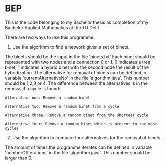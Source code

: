 # BEP

This is the code belonging to my Bachelor thesis as completion of my Bachelor Applied Mathematics at the TU Delft.

There are two ways to use this programme:

1. Use the algorithm to find a network given a set of binets.
 
  The binets should be the input in the file 'binets.txt'
  Each binet should be represented with two nodes and a connection 0 or 1. 0 indicates a tree binet, 1 indicates a hybrid binet with the second node the result of the hybridization.
  The alternative for removal of binets can be defined in variable 'currentAlternativeNo' in the file 'algorithm.java'. This number should be 1,2,3 or 4.
  The difference between the alternatives is in the removal if a cycle is found:
  
    Alternative one: Remove a random binet
  
    Alternative two: Remove a random binet from a cycle
  
    Alternative three: Remove a random binet from the shortest cycle
  
    Alternative four: Remove a random binet which is present in the most cycles
  
2. Use the algorithm to compare four alternatives for the removal of binets.
  
  The amount of times the programme iterates can be defined in variable 'numberOfIterations' in the file 'algorithm.java'. This number should be larger than 0.
